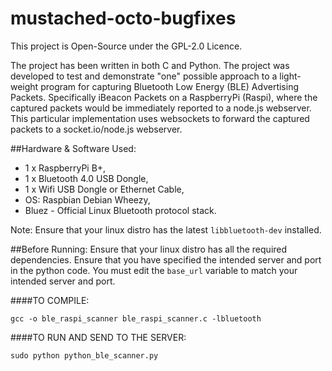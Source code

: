 # mustached-octo-bugfixes
This project is Open-Source under the GPL-2.0 Licence.

The project has been written in both C and Python. 
The project was developed to test and demonstrate "one" possible approach to a light-weight program for capturing Bluetooth Low Energy (BLE) Advertising Packets. 
Specifically iBeacon Packets on a RaspberryPi (Raspi), where the captured packets would be immediately reported to a node.js webserver. 
This particular implementation uses websockets to forward the captured packets to a socket.io/node.js webserver. 

##Hardware & Software Used:
* 1 x RaspberryPi B+,
* 1 x Bluetooth 4.0  USB Dongle,
* 1 x Wifi USB Dongle or Ethernet Cable,
* OS: Raspbian Debian Wheezy,
* Bluez - Official Linux Bluetooth protocol stack.

Note: Ensure that your linux distro has the latest `libbluetooth-dev` installed.

##Before Running:
Ensure that your linux distro has all the required dependencies.
Ensure that you have specified the intended server and port in the python code.
You must edit the `base_url` variable to match your intended server and port. 

####TO COMPILE:

```gcc -o ble_raspi_scanner ble_raspi_scanner.c -lbluetooth```

####TO RUN AND SEND TO THE SERVER:

```sudo python python_ble_scanner.py```
